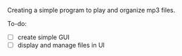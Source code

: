 Creating a simple program to play and organize mp3 files.

To-do:

- [ ] create simple GUI
- [ ] display and manage files in UI